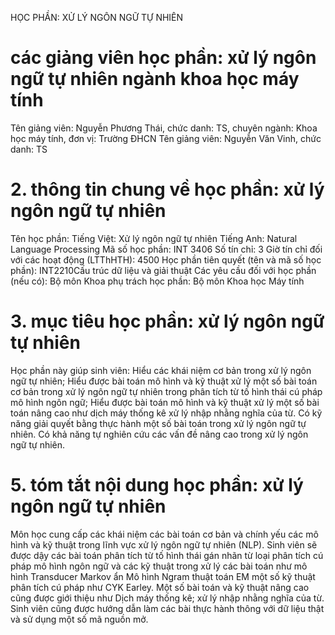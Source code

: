 HỌC PHẦN: XỬ LÝ NGÔN NGỮ TỰ NHIÊN
# các giảng viên học phần: xử lý ngôn ngữ tự nhiên ngành khoa học máy tính
Tên giảng viên: Nguyễn Phương Thái, chức danh: TS, chuyên ngành: Khoa học máy tính, đơn vị: Trường ĐHCN
Tên giảng viên: Nguyễn Văn Vinh, chức danh: TS
# 2. thông tin chung về học phần: xử lý ngôn ngữ tự nhiên
Tên học phần:
Tiếng Việt: Xử lý ngôn ngữ tự nhiên Tiếng Anh: Natural Language Processing
Mã số học phần: INT 3406 Số tín chỉ: 3 Giờ tín chỉ đối với các hoạt động (LTThHTH): 4500 Học phần tiên quyết (tên và mã số học phần): INT2210Cấu trúc dữ liệu và giải thuật Các yêu cầu đối với học phần (nếu có): Bộ môn Khoa phụ trách học phần: Bộ môn Khoa học Máy tính
# 3. mục tiêu học phần: xử lý ngôn ngữ tự nhiên
Học phần này giúp sinh viên: Hiểu các khái niệm cơ bản trong xử lý ngôn ngữ tự nhiên; Hiểu được bài toán mô hình và kỹ thuật xử lý một số bài toán cơ bản trong xử lý ngôn ngữ tự nhiên trong phân tích từ tố hình thái cú pháp mô hình ngôn ngữ; Hiểu được bài toán mô hình và kỹ thuật xử lý một số bài toán nâng cao như dịch máy thống kê xử lý nhập nhằng nghĩa của từ. Có kỹ năng giải quyết bằng thực hành một số bài toán trong xử lý ngôn ngữ tự nhiên. Có khả năng tự nghiên cứu các vấn đề nâng cao trong xử lý ngôn ngữ tự nhiên.
# 5. tóm tắt nội dung học phần: xử lý ngôn ngữ tự nhiên
Môn học cung cấp các khái niệm các bài toán cơ bản và chính yếu các mô hình và kỹ thuật trong lĩnh vực xử lý ngôn ngữ tự nhiên (NLP). Sinh viên sẽ được dậy các bài toán phân tích từ tố hình thái gán nhãn từ loại phân tích cú pháp mô hình ngôn ngữ và các kỹ thuật trong xử lý các bài toán như mô hình Transducer Markov ẩn Mô hình Ngram thuật toán EM một số kỹ thuật phân tích cú pháp như CYK Earley. Một số bài toán và kỹ thuật nâng cao cũng được giới thiệu như Dịch máy thống kê; xử lý nhập nhằng nghĩa của từ. Sinh viên cũng được hướng dẫn làm các bài thực hành thông với dữ liệu thật và sử dụng một số mã nguồn mở.
